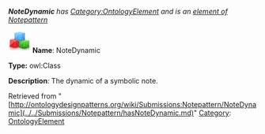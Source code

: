 ___NoteDynamic__ has [Category:OntologyElement](../../Category/OntologyElement.md "Category:OntologyElement") and is an [element of](../../Property/ElementOf.md "Property:ElementOf") [Notepattern](../../Submissions/Notepattern.md "Submissions:Notepattern")_


  




[![Class](../../images/thumb/2/27/Class.gif/45px-Class.gif)](../../Image/Class.gif.md "Class")
__Name__: NoteDynamic 


__Type:__ owl:Class 


__Description__: The dynamic of a symbolic note. 





Retrieved from "[http://ontologydesignpatterns.org/wiki/Submissions:Notepattern/NoteDynamic](../../Submissions/Notepattern/hasNoteDynamic.md)"
 [Category](http://ontologydesignpatterns.org/wiki/Special:Categories "Special:Categories"): [OntologyElement](../../Category/OntologyElement.md "Category:OntologyElement")